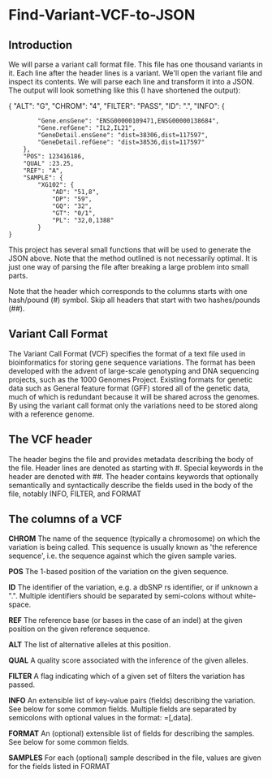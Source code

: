 # Find-Variant-VCF-to-JSON
## Introduction

We will parse a variant call format file. This file has one thousand variants in it. Each line after the header lines is a variant. We'll open the variant file and inspect its contents. We will parse each line and transform it into a JSON. The output will look something like this (I have shortened the output):

{
        "ALT": "G",
        "CHROM": "4",
        "FILTER": "PASS",
        "ID": ".",
        "INFO": {

            "Gene.ensGene": "ENSG00000109471,ENSG00000138684",
            "Gene.refGene": "IL2,IL21",
            "GeneDetail.ensGene": "dist=38306,dist=117597",
            "GeneDetail.refGene": "dist=38536,dist=117597"
        },
        "POS": 123416186,
        "QUAL" :23.25,
        "REF": "A",
        "SAMPLE": {
            "XG102": {
                "AD": "51,8",
                "DP": "59",
                "GQ": "32",
                "GT": "0/1",
                "PL": "32,0,1388"
            }
    }
This project has several small functions that will be used to generate the JSON above. Note that the method outlined is not necessarily optimal. It is just one way of parsing the file after breaking a large problem into small parts.

Note that the header which corresponds to the columns starts with one hash/pound (#) symbol. Skip all headers that start with two hashes/pounds (##).

## Variant Call Format
The Variant Call Format (VCF) specifies the format of a text file used in bioinformatics for storing gene sequence variations. The format has been developed with the advent of large-scale genotyping and DNA sequencing projects, such as the 1000 Genomes Project. Existing formats for genetic data such as General feature format (GFF) stored all of the genetic data, much of which is redundant because it will be shared across the genomes. By using the variant call format only the variations need to be stored along with a reference genome.

## The VCF header
The header begins the file and provides metadata describing the body of the file. Header lines are denoted as starting with #. Special keywords in the header are denoted with ##.
The header contains keywords that optionally semantically and syntactically describe the fields used in the body of the file, notably INFO, FILTER, and FORMAT

## The columns of a VCF

 **CHROM**	The name of the sequence (typically a chromosome) on which the variation is being called. This sequence is usually known as 'the reference sequence', i.e. the sequence against which the given sample varies.
 
**POS**	The 1-based position of the variation on the given sequence.

**ID**	The identifier of the variation, e.g. a dbSNP rs identifier, or if unknown a ".". Multiple identifiers should be separated by semi-colons without white-space.

**REF**	The reference base (or bases in the case of an indel) at the given position on the given reference sequence.

**ALT**	The list of alternative alleles at this position.

**QUAL**	A quality score associated with the inference of the given alleles.

**FILTER**	A flag indicating which of a given set of filters the variation has passed.

**INFO**	An extensible list of key-value pairs (fields) describing the variation. See below for some common fields. Multiple fields are separated by semicolons with optional values in the format: <key>=<data>[,data].
        
**FORMAT**	An (optional) extensible list of fields for describing the samples. See below for some common fields.

**SAMPLES**	For each (optional) sample described in the file, values are given for the fields listed in FORMAT



